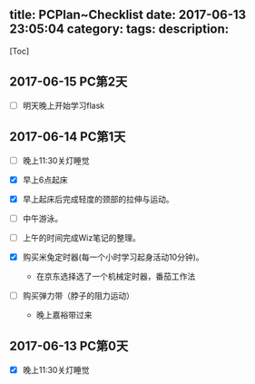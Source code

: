 title: PCPlan~Checklist
date: 2017-06-13 23:05:04
category:
tags:
description:
---
[Toc]

## 2017-06-15 PC第2天

* [ ] 明天晚上开始学习flask

## 2017-06-14 PC第1天
* [ ] 晚上11:30关灯睡觉
* [x] 早上6点起床

* [x] 早上起床后完成轻度的颈部的拉伸与运动。
* [ ] 中午游泳。

* [ ] 上午的时间完成Wiz笔记的整理。 
* [x] 购买米兔定时器(每一个小时学习起身活动10分钟)。
    - 在京东选择选了一个机械定时器，番茄工作法
* [ ] 购买弹力带（脖子的阻力运动）
    - 晚上嘉裕带过来

## 2017-06-13 PC第0天

* [x] 晚上11:30关灯睡觉
